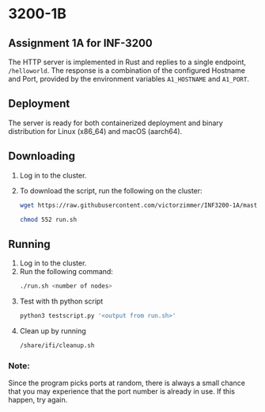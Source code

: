 # 3200-1B

## Assignment 1A for INF-3200

The HTTP server is implemented in Rust and replies to a single endpoint, `/helloworld`. The response is a combination of the configured Hostname and Port, provided by the environment variables `A1_HOSTNAME` and `A1_PORT`.

## Deployment

The server is ready for both containerized deployment and binary distribution for Linux (x86_64) and macOS (aarch64).

## Downloading

1. Log in to the cluster.
2. To download the script, run the following on the cluster:

   ```bash
   wget https://raw.githubusercontent.com/victorzimmer/INF3200-1A/master/src/run.sh

   chmod 552 run.sh
   ```

## Running

1. Log in to the cluster.
2. Run the following command:
   ```bash
   ./run.sh <number of nodes>
   ```
3. Test with th python script
   ```bash
   python3 testscript.py '<output from run.sh>'
   ```
4. Clean up by running
   ```bash
   /share/ifi/cleanup.sh
   ```

### Note:

Since the program picks ports at random, there is always a small chance that you may experience that the port number is already in use. If this happen, try again.
